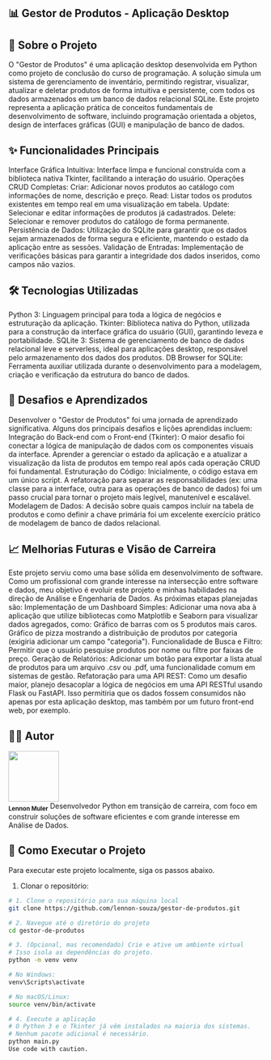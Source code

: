## 📊 Gestor de Produtos - Aplicação Desktop

## 📝 Sobre o Projeto
O "Gestor de Produtos" é uma aplicação desktop desenvolvida em Python como projeto de conclusão do curso de programação. A solução simula um sistema de gerenciamento de inventário, permitindo registrar, visualizar, atualizar e deletar produtos de forma intuitiva e persistente, com todos os dados armazenados em um banco de dados relacional SQLite.
Este projeto representa a aplicação prática de conceitos fundamentais de desenvolvimento de software, incluindo programação orientada a objetos, design de interfaces gráficas (GUI) e manipulação de banco de dados.
## ✨ Funcionalidades Principais
Interface Gráfica Intuitiva: Interface limpa e funcional construída com a biblioteca nativa Tkinter, facilitando a interação do usuário.
Operações CRUD Completas:
Criar: Adicionar novos produtos ao catálogo com informações de nome, descrição e preço.
Read: Listar todos os produtos existentes em tempo real em uma visualização em tabela.
Update: Selecionar e editar informações de produtos já cadastrados.
Delete: Selecionar e remover produtos do catálogo de forma permanente.
Persistência de Dados: Utilização do SQLite para garantir que os dados sejam armazenados de forma segura e eficiente, mantendo o estado da aplicação entre as sessões.
Validação de Entradas: Implementação de verificações básicas para garantir a integridade dos dados inseridos, como campos não vazios.
## 🛠️ Tecnologias Utilizadas
Python 3: Linguagem principal para toda a lógica de negócios e estruturação da aplicação.
Tkinter: Biblioteca nativa do Python, utilizada para a construção da interface gráfica do usuário (GUI), garantindo leveza e portabilidade.
SQLite 3: Sistema de gerenciamento de banco de dados relacional leve e serverless, ideal para aplicações desktop, responsável pelo armazenamento dos dados dos produtos.
DB Browser for SQLite: Ferramenta auxiliar utilizada durante o desenvolvimento para a modelagem, criação e verificação da estrutura do banco de dados.


## 🌱 Desafios e Aprendizados
Desenvolver o "Gestor de Produtos" foi uma jornada de aprendizado significativa. Alguns dos principais desafios e lições aprendidas incluem:
Integração do Back-end com o Front-end (Tkinter): O maior desafio foi conectar a lógica de manipulação de dados com os componentes visuais da interface. Aprender a gerenciar o estado da aplicação e a atualizar a visualização da lista de produtos em tempo real após cada operação CRUD foi fundamental.
Estruturação do Código: Inicialmente, o código estava em um único script. A refatoração para separar as responsabilidades (ex: uma classe para a interface, outra para as operações de banco de dados) foi um passo crucial para tornar o projeto mais legível, manutenível e escalável.
Modelagem de Dados: A decisão sobre quais campos incluir na tabela de produtos e como definir a chave primária foi um excelente exercício prático de modelagem de banco de dados relacional.
## 📈 Melhorias Futuras e Visão de Carreira
Este projeto serviu como uma base sólida em desenvolvimento de software. Como um profissional com grande interesse na intersecção entre software e dados, meu objetivo é evoluir este projeto e minhas habilidades na direção de Análise e Engenharia de Dados.
As próximas etapas planejadas são:
Implementação de um Dashboard Simples: Adicionar uma nova aba à aplicação que utilize bibliotecas como Matplotlib e Seaborn para visualizar dados agregados, como:
Gráfico de barras com os 5 produtos mais caros.
Gráfico de pizza mostrando a distribuição de produtos por categoria (exigiria adicionar um campo "categoria").
Funcionalidade de Busca e Filtro: Permitir que o usuário pesquise produtos por nome ou filtre por faixas de preço.
Geração de Relatórios: Adicionar um botão para exportar a lista atual de produtos para um arquivo .csv ou .pdf, uma funcionalidade comum em sistemas de gestão.
Refatoração para uma API REST: Como um desafio maior, planejo desacoplar a lógica de negócios em uma API RESTful usando Flask ou FastAPI. Isso permitiria que os dados fossem consumidos não apenas por esta aplicação desktop, mas também por um futuro front-end web, por exemplo.
## 👨‍💻 Autor
<img src="https://avatars.githubusercontent.com/u/lennonmuller?v=4" width="100px;"/><br /><sub><b>Lennon Muler</b></sub>
Desenvolvedor Python em transição de carreira, com foco em construir soluções de software eficientes e com grande interesse em Análise de Dados.

## 🚀 Como Executar o Projeto
Para executar este projeto localmente, siga os passos abaixo.
1. Clonar o repositório:
```bash
# 1. Clone o repositório para sua máquina local
git clone https://github.com/lennon-souza/gestor-de-produtos.git

# 2. Navegue até o diretório do projeto
cd gestor-de-produtos

# 3. (Opcional, mas recomendado) Crie e ative um ambiente virtual
# Isso isola as dependências do projeto.
python -m venv venv

# No Windows:
venv\Scripts\activate

# No macOS/Linux:
source venv/bin/activate

# 4. Execute a aplicação
# O Python 3 e o Tkinter já vêm instalados na maioria dos sistemas.
# Nenhum pacote adicional é necessário.
python main.py
Use code with caution.
```
